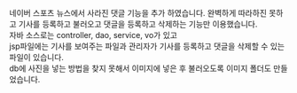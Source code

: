 네이버 스포츠 뉴스에서 사라진 댓글 기능을 추가 하였습니다.
완벽하게 따라하진 못하고 기사를 등록하고 불러오고 댓글을 등록하고 삭제하는 기능만 이용했습니다.<br>
자바 소스로는 controller, dao, service, vo가 있고 <br>
jsp파일에는 기사를 보여주는 파일과 관리자가 기사를 등록하고 댓글을 삭제할 수 있는 파일이 있습니다.<br>
db에 사진을 넣는 방법을 찾지 못해서 이미지에 넣은 후 불러오도록 이미지 폴더도 만들었습니다.<br>
